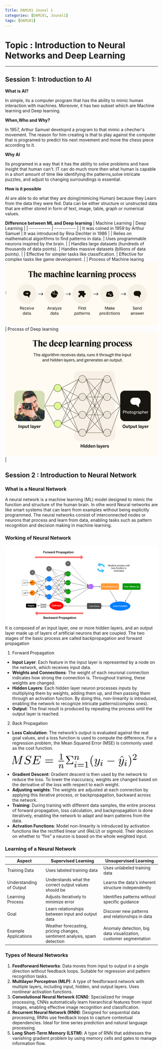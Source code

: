 ```yaml
---
Title: DAM101 Jounal 1
categories: [DAM101, Jounal1]
tags: [DAM101]
---
```


# Topic : Introduction to Neural Networks and Deep Learning
----
## Session 1: Introduction to AI
**What is AI?**

In simple, its a computer program that has the ability to mimic human interaction with machines.
Moreover, it has two subset whiich are Machine learning and Deep learning.

**When,Who and Why?**

In 1957, Arthur Samuel developrd a program to that mimic a checher's movement.
The reason for him creating is that to play against the computer that is programed to predict his next movement and move the chess piece according to it.

**Why AI**

Its programed in a way that it has the ability to solve problems and have insight that human can't. IT can do much more then what human is capable in a short amount of time like identifying the patterns,solve intricate puzzles, and adjust to changing surroundings is essential.  

**How is it possible**

AI are able to do what they are doing(mimicing Human) because they Learn from the data they were fed. Data can be either structure or unstructed data that are either stored in form of text, image, table, graph or numerical values.

**Difference between ML and Deep learning**
| Machine Learning | Deep Learning |
| ----------- | ----------- |
| It was coined in 1959 by Arthur Samuel | It was introduced by Rina Dechter in 1986 |
| Relies on mathematical algorithms to find patterns in data. | Uses programmable neurons inspired by the brain. |
| Handles large datasets (hundreds of thousands of data points). | Handles massive datasets (billions of data points). |
| Effective for simpler tasks like classification. | Effective for complex tasks like game development. |
| Process of Machine learing![alt text](../ML.png) | Process of Deep learning![!\[alt text\](../ML.png)](../DL.png) |


## Session 2 : Introduction to Neural Network 
### What is a Neural Network

A neural network is a machine learning (ML) model designed to mimic the function and structure of the human brain. In othe word Neural networks are like smart systems that can learn from examples without being explicitly programmed. The neural networks consist of interconnected nodes or neurons that process and learn from data, enabling tasks such as pattern recognition and decision making in machine learning.

### Working of Neural Network
![alt text](<../neural network.png>)
It is composed of an input layer, one or more hidden layers, and an output layer made up of layers of artificial neurons that are coupled. The two stages of the basic process are called backpropagation and forward propagation

1. Forward Propagation
- **Input Layer**: Each feature in the input layer is represented by a node on the network, which receives input data.
- **Weights and Connections**: The weight of each neuronal connection indicates how strong the connection is. Throughout training, these weights are changed.
- **Hidden Layers**: Each hidden layer neuron processes inputs by multiplying them by weights, adding them up, and then passing them through an activation function. By doing this, non-linearity is introduced, enabling the network to recognize intricate patterns(complex ones).
- **Output**: The final result is produced by repeating the process until the output layer is reached.


2. Back Propagation
- **Loss Calculation**: The network’s output is evaluated against the real goal values, and a loss function is used to compute the difference. For a regression problem, the Mean Squared Error (MSE) is commonly used as the cost function.![alt text](../MCE.png)
- **Gradient Descent**: Gradient descent is then used by the network to reduce the loss. To lower the inaccuracy, weights are changed based on the derivative of the loss with respect to each weight.
- **Adjusting weights**: The weights are adjusted at each connection by applying this iterative process, or backpropagation, backward across the network.
- **Training**: During training with different data samples, the entire process of forward propagation, loss calculation, and backpropagation is done iteratively, enabling the network to adapt and learn patterns from the data.
- **Actvation Functions**: Model non-linearity is introduced by activation functions like the rectified linear unit (ReLU) or sigmoid. Their decision on whether to “fire” a neuron is based on the whole weighted input.

### Learning of a Neural Network

| Aspect | Supervised Learning | Unsupervised Learning |
| ----------- | ----------- | ----------- |
| Training Data | Uses labeled training data | Uses unlabeled training data |
| Understanding of Output | Understands what the correct output values should be | Learns the data's inherent structure independently |
| Learning Process | Adjusts iteratively to minimize error | Identifies patterns without specific guidance |
| Goal | Learn relationships between input and output data| Discover new patterns and relationships in data |
| Example Applications | Weather forecasting, pricing changes, sentiment analysis, spam detection | Anomaly detection, big data visualization, customer segmentation |

### Types of Neural Networks
1. **Feedforward Networks**: Data moves from input to output in a single direction without feedback loops. Suitable for regression and pattern recognition tasks.
2. **Multilayer Perceptron (MLP)**: A type of feedforward network with multiple layers, including input, hidden, and output layers. Uses nonlinear activation functions. 
3. **Convolutional Neural Network (CNN)**: Specialized for image processing, CNNs automatically learn hierarchical features from input images, enabling effective image recognition and classification.
4. **Recurrent Neural Network (RNN)**: Designed for sequential data processing, RNNs use feedback loops to capture contextual dependencies. Ideal for time series prediction and natural language processing.
5. **Long Short-Term Memory (LSTM)**: A type of RNN that addresses the vanishing gradient problem by using memory cells and gates to manage information flow.